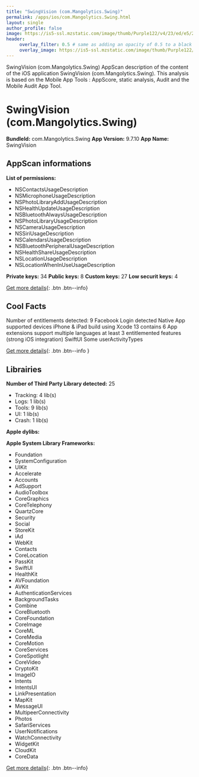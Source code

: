 ```yaml
---
title: "SwingVision (com.Mangolytics.Swing)"
permalink: /apps/ios/com.Mangolytics.Swing.html
layout: single
author_profile: false
image: https://is5-ssl.mzstatic.com/image/thumb/Purple122/v4/23/ed/e5/23ede591-f10f-65a0-397a-614bd0414a79/AppIcon-0-1x_U007emarketing-0-7-0-85-220.jpeg/512x512bb.jpg
header: 
     overlay_filter: 0.5 # same as adding an opacity of 0.5 to a black background
     overlay_image: https://is5-ssl.mzstatic.com/image/thumb/Purple122/v4/23/ed/e5/23ede591-f10f-65a0-397a-614bd0414a79/AppIcon-0-1x_U007emarketing-0-7-0-85-220.jpeg/512x512bb.jpg
---
```

SwingVision (com.Mangolytics.Swing) AppScan description of the content of the iOS application SwingVision (com.Mangolytics.Swing). This analysis is based on the Mobile App Tools : AppScore, static analysis, Audit and the Mobile Audit App Tool.

# SwingVision (com.Mangolytics.Swing)

**BundleId:** com.Mangolytics.Swing
**App Version:** 9.7.10
**App Name:** SwingVision


## AppScan informations 

**List of permissions:** 
- NSContactsUsageDescription
- NSMicrophoneUsageDescription
- NSPhotoLibraryAddUsageDescription
- NSHealthUpdateUsageDescription
- NSBluetoothAlwaysUsageDescription
- NSPhotoLibraryUsageDescription
- NSCameraUsageDescription
- NSSiriUsageDescription
- NSCalendarsUsageDescription
- NSBluetoothPeripheralUsageDescription
- NSHealthShareUsageDescription
- NSLocationUsageDescription
- NSLocationWhenInUseUsageDescription
  
  
**Private keys:** 34
**Public keys:** 8
**Custom keys:** 27
**Low securit keys:** 4
  
[Get more details](/pricing.html){: .btn .btn--info}

## Cool Facts

Number of entitlements detected: 9
Facebook Login detected
Native App
supported devices iPhone & iPad
build using Xcode 13
contains 6 App extensions
support multiple languages
at least 3 entitlemented features (strong iOS integration)
SwiftUI
Some userActivityTypes
  
[Get more details](/pricing.html){: .btn .btn--info }

## Librairies 
**Number of Third Party Library detected:** 25
- Tracking: 4 lib(s)
- Logs: 1 lib(s)
- Tools: 9 lib(s)
- UI: 1 lib(s)
- Crash: 1 lib(s)


**Apple dylibs:**


**Apple System Library Frameworks:**
- Foundation
- SystemConfiguration
- UIKit
- Accelerate
- Accounts
- AdSupport
- AudioToolbox
- CoreGraphics
- CoreTelephony
- QuartzCore
- Security
- Social
- StoreKit
- iAd
- WebKit
- Contacts
- CoreLocation
- PassKit
- SwiftUI
- HealthKit
- AVFoundation
- AVKit
- AuthenticationServices
- BackgroundTasks
- Combine
- CoreBluetooth
- CoreFoundation
- CoreImage
- CoreML
- CoreMedia
- CoreMotion
- CoreServices
- CoreSpotlight
- CoreVideo
- CryptoKit
- ImageIO
- Intents
- IntentsUI
- LinkPresentation
- MapKit
- MessageUI
- MultipeerConnectivity
- Photos
- SafariServices
- UserNotifications
- WatchConnectivity
- WidgetKit
- CloudKit
- CoreData


  
[Get more details](/pricing.html){: .btn .btn--info}

